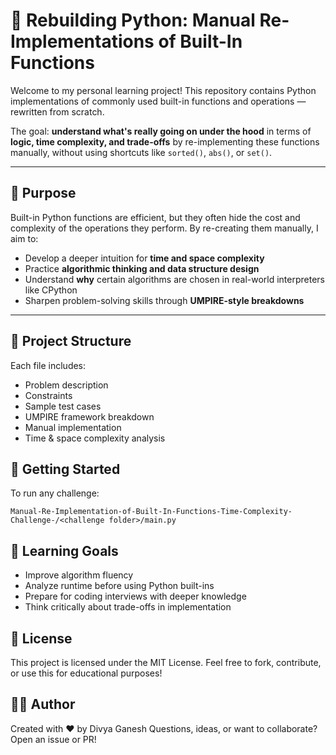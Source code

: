 # 🔧 Rebuilding Python: Manual Re-Implementations of Built-In Functions

Welcome to my personal learning project! This repository contains Python implementations of commonly used built-in functions and operations — rewritten from scratch.

The goal: **understand what's really going on under the hood** in terms of **logic, time complexity, and trade-offs** by re-implementing these functions manually, without using shortcuts like `sorted()`, `abs()`, or `set()`.

---

## 🎯 Purpose

Built-in Python functions are efficient, but they often hide the cost and complexity of the operations they perform. By re-creating them manually, I aim to:

- Develop a deeper intuition for **time and space complexity**
- Practice **algorithmic thinking and data structure design**
- Understand **why** certain algorithms are chosen in real-world interpreters like CPython
- Sharpen problem-solving skills through **UMPIRE-style breakdowns**

---

## 📁 Project Structure

Each file includes:
- Problem description
- Constraints
- Sample test cases
- UMPIRE framework breakdown
- Manual implementation
- Time & space complexity analysis

## 🚀 Getting Started
To run any challenge:
```
Manual-Re-Implementation-of-Built-In-Functions-Time-Complexity-Challenge-/<challenge folder>/main.py
```

## 🧪 Learning Goals
- Improve algorithm fluency
- Analyze runtime before using Python built-ins
- Prepare for coding interviews with deeper knowledge
- Think critically about trade-offs in implementation

## 📜 License
This project is licensed under the MIT License. Feel free to fork, contribute, or use this for educational purposes!

## 🙋‍♀️ Author
Created with ❤️ by Divya Ganesh
Questions, ideas, or want to collaborate? Open an issue or PR!